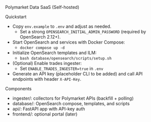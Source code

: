 Polymarket Data SaaS (Self-hosted)

Quickstart
- Copy `env.example` to `.env` and adjust as needed.
  - Set a strong `OPENSEARCH_INITIAL_ADMIN_PASSWORD` (required by OpenSearch 2.12+).
- Start OpenSearch and services with Docker Compose:
  - `docker compose up -d`
 - Initialize OpenSearch templates and ILM:
   - `bash database/opensearch/scripts/setup.sh`
 - (Optional) Enable trades ingester:
   - Set `ENABLE_TRADES_INGESTER=true` in `.env`
- Generate an API key (placeholder CLI to be added) and call API endpoints with header `X-API-Key`.

Components
- ingester/: collectors for Polymarket APIs (backfill + polling)
- database/: OpenSearch compose, templates, and scripts
- api/: FastAPI app with API-key auth
- frontend/: optional portal (later)

